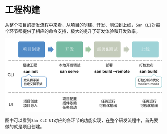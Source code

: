 # 工程构建

从整个项目的研发流程中来看，从项目的创建、开发、测试到上线，`San CLI`对每个环节都提供了相应的命令支持，极大的提升了研发体验和开发效率。

![](./assets/construction.png)

图中可以看到`San CLI UI`对应的各环节的功能实现，在整个研发流程中，首先要做的就是项目创建。